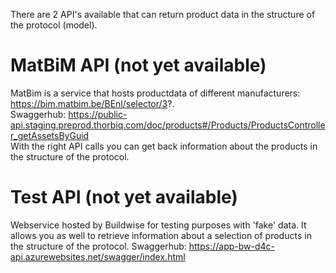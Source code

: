 There are 2 API's available that can return product data in the structure of the protocol (model).
# MatBiM API (not yet available)
MatBim is a service that hosts productdata of different manufacturers: https://bim.matbim.be/BEnl/selector/3?. \
Swaggerhub: https://public-api.staging.preprod.thorbiq.com/doc/products#/Products/ProductsController_getAssetsByGuid \
With the right API calls you can get back information about the products in the structure of the protocol.

# Test API (not yet available)
Webservice hosted by Buildwise for testing purposes with 'fake' data. It allows you as well to retrieve information about a selection of products in the structure of the protocol.
Swaggerhub: https://app-bw-d4c-api.azurewebsites.net/swagger/index.html